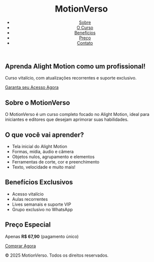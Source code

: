 <!DOCTYPE html><html lang="pt-br">
<head>
    <meta charset="UTF-8">
    <meta name="viewport" content="width=device-width, initial-scale=1.0">
    <title>MotionVerso - Aprenda Alight Motion</title>
    <link rel="stylesheet" href="styles.css">
</head>
<body>
    <header>
        <h1>MotionVerso</h1>
        <nav>
            <ul>
                <li><a href="#sobre">Sobre</a></li>
                <li><a href="#curso">O Curso</a></li>
                <li><a href="#beneficios">Benefícios</a></li>
                <li><a href="#preco">Preço</a></li>
                <li><a href="#contato">Contato</a></li>
            </ul>
        </nav>
    </header><section id="banner">
    <h2>Aprenda Alight Motion como um profissional!</h2>
    <p>Curso vitalício, com atualizações recorrentes e suporte exclusivo.</p>
    <a href="#preco" class="btn">Garanta seu Acesso Agora</a>
</section>

<section id="sobre">
    <h2>Sobre o MotionVerso</h2>
    <p>O MotionVerso é um curso completo focado no Alight Motion, ideal para iniciantes e editores que desejam aprimorar suas habilidades.</p>
</section>

<section id="curso">
    <h2>O que você vai aprender?</h2>
    <ul>
        <li>Tela inicial do Alight Motion</li>
        <li>Formas, mídia, áudio e câmera</li>
        <li>Objetos nulos, agrupamento e elementos</li>
        <li>Ferramentas de corte, cor e preenchimento</li>
        <li>Texto, velocidade e muito mais!</li>
    </ul>
</section>

<section id="beneficios">
    <h2>Benefícios Exclusivos</h2>
    <ul>
        <li>Acesso vitalício</li>
        <li>Aulas recorrentes</li>
        <li>Lives semanais e suporte VIP</li>
        <li>Grupo exclusivo no WhatsApp</li>
    </ul>
</section>

<section id="preco">
    <h2>Preço Especial</h2>
    <p>Apenas <strong>R$ 67,90</strong> (pagamento único)</p>
    <a href="#" class="btn">Comprar Agora</a>
</section>

<footer>
    <p>© 2025 MotionVerso. Todos os direitos reservados.</p>
</footer>

</body>
</html>
